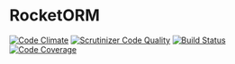 RocketORM
=========

[![Code Climate](https://codeclimate.com/github/RocketORM/ORM/badges/gpa.svg)](https://codeclimate.com/github/RocketORM/ORM)
[![Scrutinizer Code Quality](https://scrutinizer-ci.com/g/RocketORM/ORM/badges/quality-score.png?b=master)](https://scrutinizer-ci.com/g/RocketORM/ORM/?branch=master)
[![Build Status](https://api.travis-ci.org/RocketORM/ORM.svg)](https://travis-ci.org/RocketORM/ORM)
[![Code Coverage](https://scrutinizer-ci.com/g/RocketORM/ORM/badges/coverage.png?b=master)](https://scrutinizer-ci.com/g/RocketORM/ORM/?branch=master)
